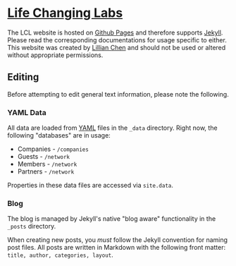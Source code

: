# [Life Changing Labs](http://www.lifechanginglabs.com/)

<!-- [![Build Status](https://travis-ci.org/quilljs/quill.svg?branch=master)](http://travis-ci.org/quilljs/quill) [![Dependency Status](https://gemnasium.com/quilljs/quill.png)](https://gemnasium.com/quilljs/quill) -->

The LCL website is hosted on [Github Pages](https://pages.github.com/) and therefore supports [Jekyll](http://jekyllrb.com/). Please read the corresponding documentations for usage specific to either. This website was created by [Lillian Chen](http://lillian-chen.com/) and should not be used or altered without appropriate permissions.

## Editing
Before attempting to edit general text information, please note the following.

### YAML Data
All data are loaded from [YAML](http://www.yaml.org/spec/1.2/spec.html) files in the `_data` directory. Right now, the following "databases" are in usage:

- Companies - `/companies`
- Guests - `/network`
- Members - `/network`
- Partners - `/network`

Properties in these data files are accessed via `site.data`.

### Blog
The blog is managed by Jekyll's native "blog aware" functionality in the `_posts` directory. 

When creating new posts, you *must* follow the Jekyll convention for naming post files. All posts are written in Markdown with the following front matter: `title, author, categories, layout`.